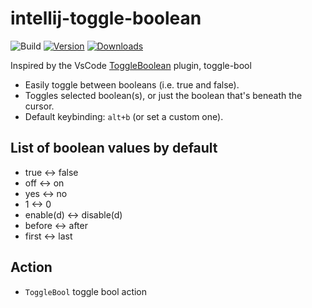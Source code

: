 # intellij-toggle-boolean

![Build](https://github.com/Clover-You/intellij-toggle-boolean/workflows/Build/badge.svg)
[![Version](https://img.shields.io/jetbrains/plugin/v/24248.svg)](https://plugins.jetbrains.com/plugin/24248)
[![Downloads](https://img.shields.io/jetbrains/plugin/d/24248.svg)](https://plugins.jetbrains.com/plugin/24248)

<!-- Plugin description -->
Inspired by the VsCode [ToggleBoolean](https://marketplace.visualstudio.com/items?itemName=silesky.toggle-boolean) plugin, toggle-bool

- Easily toggle between booleans (i.e. true and false).
- Toggles selected boolean(s), or just the boolean that's beneath the cursor.
- Default keybinding: `alt+b` (or set a custom one).

## List of boolean values by default

- true <-> false
- off <-> on
- yes <-> no
- 1 <-> 0
- enable(d) <-> disable(d)
- before <-> after
- first <-> last

## Action

- `ToggleBool` toggle bool action

<!-- Plugin description end -->